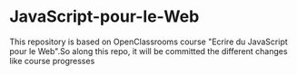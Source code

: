 # JavaScript-pour-le-Web
This repository is based on OpenClassrooms course "Ecrire du JavaScript pour le Web".So along this repo, it will be committed the different changes like course progresses
